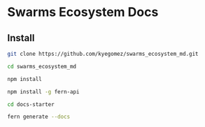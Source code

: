 # Swarms Ecosystem Docs



## Install

```bash
git clone https://github.com/kyegomez/swarms_ecosystem_md.git

cd swarms_ecosystem_md

npm install

npm install -g fern-api

cd docs-starter

fern generate --docs

```